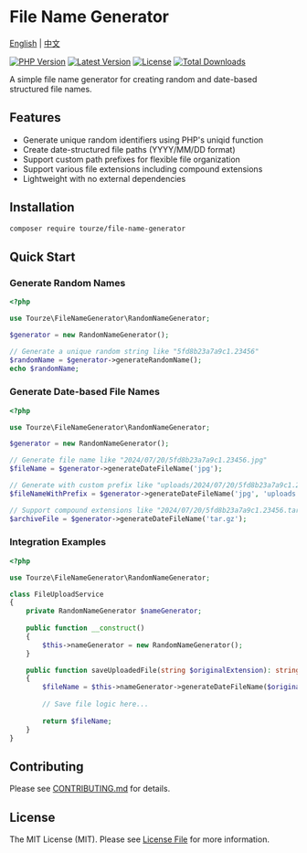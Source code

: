 # File Name Generator

[English](README.md) | [中文](README.zh-CN.md)

[![PHP Version](https://img.shields.io/packagist/php-v/tourze/file-name-generator.svg?style=flat-square)](https://packagist.org/packages/tourze/file-name-generator)
[![Latest Version](https://img.shields.io/packagist/v/tourze/file-name-generator.svg?style=flat-square)](https://packagist.org/packages/tourze/file-name-generator)
[![License](https://img.shields.io/packagist/l/tourze/file-name-generator.svg?style=flat-square)](https://packagist.org/packages/tourze/file-name-generator)
[![Total Downloads](https://img.shields.io/packagist/dt/tourze/file-name-generator.svg?style=flat-square)](https://packagist.org/packages/tourze/file-name-generator)

A simple file name generator for creating random and date-based structured file names.

## Features

- Generate unique random identifiers using PHP's uniqid function
- Create date-structured file paths (YYYY/MM/DD format)
- Support custom path prefixes for flexible file organization
- Support various file extensions including compound extensions
- Lightweight with no external dependencies

## Installation

```bash
composer require tourze/file-name-generator
```

## Quick Start

### Generate Random Names

```php
<?php

use Tourze\FileNameGenerator\RandomNameGenerator;

$generator = new RandomNameGenerator();

// Generate a unique random string like "5fd8b23a7a9c1.23456"
$randomName = $generator->generateRandomName();
echo $randomName;
```

### Generate Date-based File Names

```php
<?php

use Tourze\FileNameGenerator\RandomNameGenerator;

$generator = new RandomNameGenerator();

// Generate file name like "2024/07/20/5fd8b23a7a9c1.23456.jpg"
$fileName = $generator->generateDateFileName('jpg');

// Generate with custom prefix like "uploads/2024/07/20/5fd8b23a7a9c1.23456.jpg"
$fileNameWithPrefix = $generator->generateDateFileName('jpg', 'uploads');

// Support compound extensions like "2024/07/20/5fd8b23a7a9c1.23456.tar.gz"
$archiveFile = $generator->generateDateFileName('tar.gz');
```

### Integration Examples

```php
<?php

use Tourze\FileNameGenerator\RandomNameGenerator;

class FileUploadService
{
    private RandomNameGenerator $nameGenerator;
    
    public function __construct()
    {
        $this->nameGenerator = new RandomNameGenerator();
    }

    public function saveUploadedFile(string $originalExtension): string
    {
        $fileName = $this->nameGenerator->generateDateFileName($originalExtension, 'uploads');
        
        // Save file logic here...
        
        return $fileName;
    }
}
```

## Contributing

Please see [CONTRIBUTING.md](CONTRIBUTING.md) for details.

## License

The MIT License (MIT). Please see [License File](LICENSE) for more information.